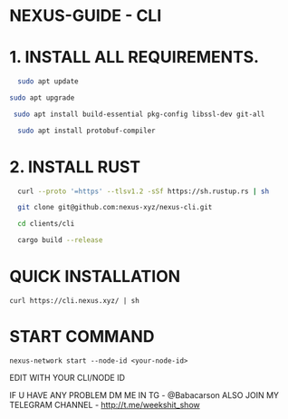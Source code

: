 # **NEXUS-GUIDE - CLI**

 # 1.  INSTALL ALL REQUIREMENTS.

```bash
  sudo apt update
```

```bash
sudo apt upgrade
```

```bash
 sudo apt install build-essential pkg-config libssl-dev git-all
 ```

```bash
  sudo apt install protobuf-compiler
```


# 2. INSTALL RUST

```bash
  curl --proto '=https' --tlsv1.2 -sSf https://sh.rustup.rs | sh
```


```bash
  git clone git@github.com:nexus-xyz/nexus-cli.git
```

```bash
  cd clients/cli
```


```bash
  cargo build --release
```

# QUICK INSTALLATION 

```
curl https://cli.nexus.xyz/ | sh
```

# START COMMAND 

```
nexus-network start --node-id <your-node-id>
```

EDIT <your-node-id> WITH YOUR CLI/NODE ID 



IF U HAVE ANY PROBLEM DM ME IN TG - @Babacarson
ALSO JOIN MY TELEGRAM CHANNEL - http://t.me/weekshit_show
